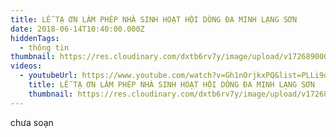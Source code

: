 ```yaml
---
title: LỄ TẠ ƠN LÀM PHÉP NHÀ SINH HOẠT HỘI DÒNG ĐA MINH LẠNG SƠN
date: 2018-06-14T10:40:00.000Z
hiddenTags:
  - thông tin
thumbnail: https://res.cloudinary.com/dxtb6rv7y/image/upload/v1726890000/l%C3%A0m_phep_nha_sinh_hoat_pcmwzf.jpg
videos:
  - youtubeUrl: https://www.youtube.com/watch?v=Gh1nOrjkxPQ&list=PLLi9qVPjTxje2mrnVrfj-B1kU33fJ6Mm_&index=5
    title: LỄ TẠ ƠN LÀM PHÉP NHÀ SINH HOẠT HỘI DÒNG ĐA MINH LẠNG SƠN
    thumbnail: https://res.cloudinary.com/dxtb6rv7y/image/upload/v1726890000/l%C3%A0m_phep_nha_sinh_hoat_pcmwzf.jpg
---
```

chưa soạn
